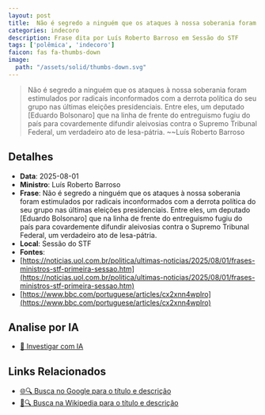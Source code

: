 ```yaml
---
layout: post
title:  Não é segredo a ninguém que os ataques à nossa soberania foram estimulados por radicais inconformados com a derrota política do seu grupo nas últimas eleições presidenciais. Entre eles, um deputado [Eduardo Bolsonaro] que na linha de frente do entreguismo fugiu do país para covardemente difundir aleivosias contra o Supremo Tribunal Federal, um verdadeiro ato de lesa-pátria.
categories: indecoro
description: Frase dita por Luís Roberto Barroso em Sessão do STF
tags: ['polêmica', 'indecoro']
faicon: fas fa-thumbs-down
image:
  path: "/assets/solid/thumbs-down.svg"
---
```


> Não é segredo a ninguém que os ataques à nossa soberania foram estimulados por radicais inconformados com a derrota política do seu grupo nas últimas eleições presidenciais. Entre eles, um deputado [Eduardo Bolsonaro] que na linha de frente do entreguismo fugiu do país para covardemente difundir aleivosias contra o Supremo Tribunal Federal, um verdadeiro ato de lesa-pátria.
> ~~Luís Roberto Barroso

## Detalhes
- **Data**: 2025-08-01
- **Ministro**: Luís Roberto Barroso
- **Frase**: Não é segredo a ninguém que os ataques à nossa soberania foram estimulados por radicais inconformados com a derrota política do seu grupo nas últimas eleições presidenciais. Entre eles, um deputado [Eduardo Bolsonaro] que na linha de frente do entreguismo fugiu do país para covardemente difundir aleivosias contra o Supremo Tribunal Federal, um verdadeiro ato de lesa-pátria.
- **Local**: Sessão do STF
- **Fontes**:
- [https://noticias.uol.com.br/politica/ultimas-noticias/2025/08/01/frases-ministros-stf-primeira-sessao.htm](https://noticias.uol.com.br/politica/ultimas-noticias/2025/08/01/frases-ministros-stf-primeira-sessao.htm)
- [https://www.bbc.com/portuguese/articles/cx2xnn4wplro](https://www.bbc.com/portuguese/articles/cx2xnn4wplro)

## Analise por IA
- [🤖 Investigar com IA](https://www.perplexity.ai/search?q=%22Lu%C3%ADs%20Roberto%20Barroso%22%2BN%C3%A3o%20%C3%A9%20segredo%20a%20ningu%C3%A9m%20que%20os%20ataques%20%C3%A0%20nossa%20soberania%20foram%20estimulados%20por%20radicais%20inconformados%20com%20a%20derrota%20pol%C3%ADtica%20do%20seu%20grupo%20nas%20%C3%BAltimas%20elei%C3%A7%C3%B5es%20presidenciais.%20Entre%20eles%2C%20um%20deputado%20%5BEduardo%20Bolsonaro%5D%20que%20na%20linha%20de%20frente%20do%20entreguismo%20fugiu%20do%20pa%C3%ADs%20para%20covardemente%20difundir%20aleivosias%20contra%20o%20Supremo%20Tribunal%20Federal%2C%20um%20verdadeiro%20ato%20de%20lesa-p%C3%A1tria.%2BSess%C3%A3o%20do%20STF)

## Links Relacionados
- [🌐🔍 Busca no Google para o título e descrição](https://www.google.com/search?q=%22Lu%C3%ADs%20Roberto%20Barroso%22%2BN%C3%A3o%20%C3%A9%20segredo%20a%20ningu%C3%A9m%20que%20os%20ataques%20%C3%A0%20nossa%20soberania%20foram%20estimulados%20por%20radicais%20inconformados%20com%20a%20derrota%20pol%C3%ADtica%20do%20seu%20grupo%20nas%20%C3%BAltimas%20elei%C3%A7%C3%B5es%20presidenciais.%20Entre%20eles%2C%20um%20deputado%20%5BEduardo%20Bolsonaro%5D%20que%20na%20linha%20de%20frente%20do%20entreguismo%20fugiu%20do%20pa%C3%ADs%20para%20covardemente%20difundir%20aleivosias%20contra%20o%20Supremo%20Tribunal%20Federal%2C%20um%20verdadeiro%20ato%20de%20lesa-p%C3%A1tria.%2BSess%C3%A3o%20do%20STF)
- [📖🔍 Busca na Wikipedia para o título e descrição](https://pt.wikipedia.org/w/index.php?search=%22Lu%C3%ADs%20Roberto%20Barroso%22%2BN%C3%A3o%20%C3%A9%20segredo%20a%20ningu%C3%A9m%20que%20os%20ataques%20%C3%A0%20nossa%20soberania%20foram%20estimulados%20por%20radicais%20inconformados%20com%20a%20derrota%20pol%C3%ADtica%20do%20seu%20grupo%20nas%20%C3%BAltimas%20elei%C3%A7%C3%B5es%20presidenciais.%20Entre%20eles%2C%20um%20deputado%20%5BEduardo%20Bolsonaro%5D%20que%20na%20linha%20de%20frente%20do%20entreguismo%20fugiu%20do%20pa%C3%ADs%20para%20covardemente%20difundir%20aleivosias%20contra%20o%20Supremo%20Tribunal%20Federal%2C%20um%20verdadeiro%20ato%20de%20lesa-p%C3%A1tria.%2BSess%C3%A3o%20do%20STF)

